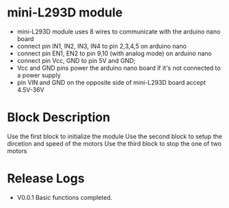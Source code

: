 # mini-L293D module
* mini-L293D module uses 8 wires to communicate with the arduino nano board
* connect pin IN1, IN2, IN3, IN4 to pin 2,3,4,5 on arduino nano
* connect pin EN1, EN2 to pin 9,10 (with analog mode) on arduino nano
* connect pin Vcc, GND to pin 5V and GND; 
* Vcc and GND pins power the arduino nano board if it's not connected to a power supply
* pin VIN and GND on the opposite side of mini-L293D board accept 4.5V-36V

# Block Description
Use the first block to initialize the module
Use the second block to setup the dircetion and speed of the motors
Use the third block to stop the one of two motors

# Release Logs
* V0.0.1  Basic functions completed.
